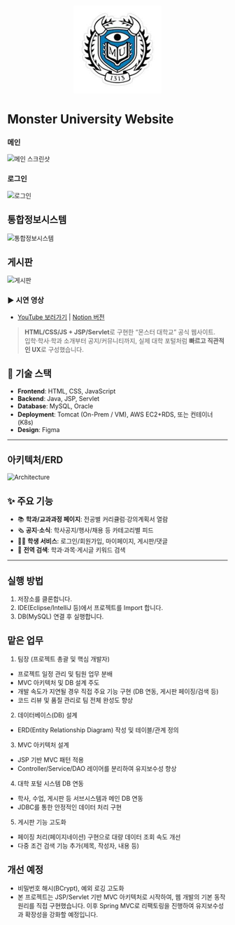 <p align="center">
  <img src="./images/github_readme_logo.jpg" alt="Monster University hero" width="200" />
</p>

# Monster University Website

### 메인
![메인 스크린샷](https://github.com/user-attachments/assets/ed7a1dcd-aa04-4880-b52c-c55ed160d378)

### 로그인
![로그인](https://github.com/user-attachments/assets/4cbdd60f-77e8-417e-8213-06b9f1cba353)

## 통합정보시스템
![통합정보시스템](https://github.com/user-attachments/assets/9370ae3f-f78b-4846-8a84-8c6f4d7e0afb)

## 게시판
![게시판](https://github.com/user-attachments/assets/92a387f3-e4bf-4fd5-8722-2d0b4b461508)


### ▶ 시연 영상
- [YouTube 보러가기](https://youtu.be/UTVsuxLt-o4) | [Notion 버전](https://www.notion.so/MonsterUniv-JSP-Servlet-26cba5b0d4908016a2badf706197922b#26cba5b0d49080819ca1e01c27f63992)


> **HTML/CSS/JS + JSP/Servlet**로 구현한 “몬스터 대학교” 공식 웹사이트.  
> 입학·학사·학과 소개부터 공지/커뮤니티까지, 실제 대학 포털처럼 **빠르고 직관적인 UX**로 구성했습니다.

## 🚀 기술 스택

- **Frontend**: HTML, CSS, JavaScript  
- **Backend**: Java, JSP, Servlet  
- **Database**: MySQL, Oracle  
- **Deployment**: Tomcat (On-Prem / VM), AWS EC2+RDS, 또는 컨테이너(K8s)  
- **Design**: Figma

---

## 아키텍처/ERD
![Architecture](https://github.com/user-attachments/assets/894004c3-7aaf-4f08-99f5-38f09a96a8b1)

## ✨ 주요 기능

- 📚 **학과/교과과정 페이지**: 전공별 커리큘럼·강의계획서 열람  
- 🗞 **공지·소식**: 학사공지/행사/채용 등 카테고리별 피드  
- 🧑‍🎓 **학생 서비스**: 로그인/회원가입, 마이페이지, 게시판/댓글  
- 🔎 **전역 검색**: 학과·과목·게시글 키워드 검색  

---

## 실행 방법 
1. 저장소를 클론합니다.
2. IDE(Eclipse/IntelliJ 등)에서 프로젝트를 Import 합니다.
3. DB(MySQL) 연결 후 실행합니다.

## 맡은 업무

1. 팀장 (프로젝트 총괄 및 핵심 개발자)
- 프로젝트 일정 관리 및 팀원 업무 분배
- MVC 아키텍처 및 DB 설계 주도
- 개발 속도가 지연될 경우 직접 주요 기능 구현 (DB 연동, 게시판 페이징/검색 등)
- 코드 리뷰 및 품질 관리로 팀 전체 완성도 향상

2. 데이터베이스(DB) 설계
- ERD(Entity Relationship Diagram) 작성 및 테이블/관계 정의

3. MVC 아키텍처 설계
- JSP 기반 MVC 패턴 적용
- Controller/Service/DAO 레이어를 분리하여 유지보수성 향상

4. 대학 포털 시스템 DB 연동
- 학사, 수업, 게시판 등 서브시스템과 메인 DB 연동
- JDBC를 통한 안정적인 데이터 처리 구현

5. 게시판 기능 고도화
- 페이징 처리(페이지네이션) 구현으로 대량 데이터 조회 속도 개선
- 다중 조건 검색 기능 추가(제목, 작성자, 내용 등)

## 개선 예정

- 비밀번호 해시(BCrypt), 예외 로깅 고도화
- 본 프로젝트는 JSP/Servlet 기반 MVC 아키텍처로 시작하여, 웹 개발의 기본 동작 원리를 직접 구현했습니다. 이후 Spring MVC로 리팩토링을 진행하여 유지보수성과 확장성을 강화할 예정입니다.
